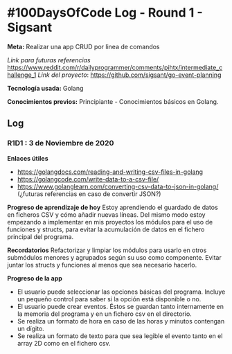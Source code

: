 # #100DaysOfCode Log - Round 1 - Sigsant

**Meta:** Realizar una app CRUD por linea de comandos

*Link para futuras referencias* https://www.reddit.com/r/dailyprogrammer/comments/pihtx/intermediate_challenge_1
*Link del proyecto*: https://github.com/sigsant/go-event-planning

**Tecnología usada:** Golang

**Conocimientos previos:** Principiante - Conocimientos básicos en Golang.


## Log

### R1D1 : 3 de Noviembre de 2020

**Enlaces útiles**
  * https://golangdocs.com/reading-and-writing-csv-files-in-golang
  * https://golangcode.com/write-data-to-a-csv-file/
  * https://www.golanglearn.com/converting-csv-data-to-json-in-golang/ (¿futuras referencias en caso de convertir JSON?)
 

**Progreso de aprendizaje de hoy**
Estoy aprendiendo el guardado de datos en ficheros CSV y cómo añadir nuevas líneas. Del mismo modo estoy empezando a implementar en mis proyectos los módulos para
el uso de funciones y structs, para evitar la acumulación de datos en el fichero principal del programa.

**Recordatorios**
Refactorizar y limpiar los módulos para usarlo en otros submódulos menores y agrupados según su uso como componente. Evitar juntar los structs y
funciones al menos que sea necesario hacerlo.

**Progreso de la app**
 * El usuario puede seleccionar las opciones básicas del programa. Incluye un pequeño control para saber si la opción está disponible o no.
 * El usuario puede crear eventos. Éstos se guardan tanto internamente en la memoria del programa y en un fichero csv en el directorio.
 * Se realiza un formato de hora en caso de las horas y minutos contengan un dígito. 
 * Se realiza un formato de texto para que sea legible el evento tanto en el array 2D como en el fichero csv.
 
